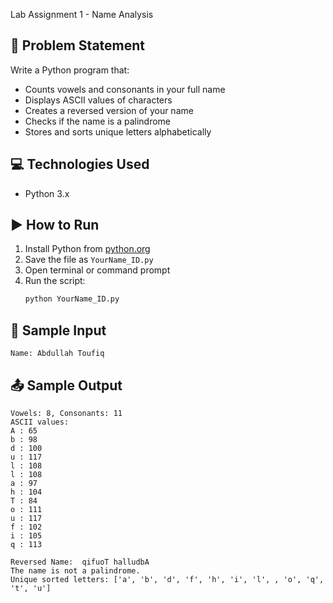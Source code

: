  Lab Assignment 1 - Name Analysis

## 🔎 Problem Statement
Write a Python program that:
- Counts vowels and consonants in your full name
- Displays ASCII values of characters
- Creates a reversed version of your name
- Checks if the name is a palindrome
- Stores and sorts unique letters alphabetically

## 💻 Technologies Used
- Python 3.x

## ▶️ How to Run
1. Install Python from [python.org](https://www.python.org)
2. Save the file as `YourName_ID.py`
3. Open terminal or command prompt
4. Run the script:
   ```bash
   python YourName_ID.py
   ```

## 🧪 Sample Input
```
Name: Abdullah Toufiq 
```

## 📤 Sample Output
```
Vowels: 8, Consonants: 11
ASCII values:
A : 65
b : 98
d : 100
u : 117
l : 108
l : 108
a : 97
h : 104
T : 84
o : 111
u : 117
f : 102
i : 105
q : 113

Reversed Name:  qifuoT halludbA
The name is not a palindrome.
Unique sorted letters: ['a', 'b', 'd', 'f', 'h', 'i', 'l', , 'o', 'q', 't', 'u']
